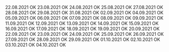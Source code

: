 22.08.2021 OK
23.08.2021 OK
24.08.2021 OK
25.08.2021 OK
27.08.2021 OK
28.08.2021 OK
29.08.2021 OK
31.08.2021 OK
02.09.2021 OK
04.09.2021 OK
05.09.2021 OK
06.09.2021 OK
07.09.2021 OK
08.09.2021 OK
09.09.2021 OK
11.09.2021 OK
12.09.2021 OK
13.09.2021 OK
14.09.2021 OK
15.09.2021 OK
16.09.2021 OK
17.09.2021 OK
18.09.2021 OK
19.09.2021 OK
20.09.2021 OK
22.09.2021 OK
23.09.2021 OK
24.09.2021 OK
25.09.2021 OK
26.09.2021 OK
27.09.2021 OK
28.09.2021 OK
29.09.2021 OK
01.10.2021 OK
02.10.2021 OK
03.10.2021 OK
04.10.2021 OK
